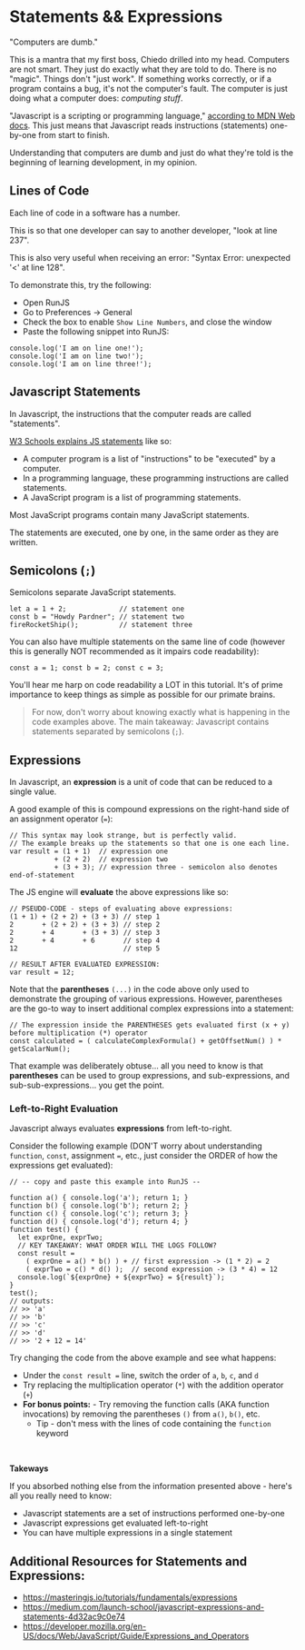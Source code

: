 # Statements && Expressions

"Computers are dumb."

This is a mantra that my first boss, Chiedo drilled into my head. Computers are not smart. They just do exactly what they are told to do. There is no "magic". Things don't "just work". If something works correctly, or if a program contains a bug, it's not the computer's fault. The computer is just doing what a computer does: _computing stuff_.

"Javascript is a scripting or programming language," [according to MDN Web docs](https://developer.mozilla.org/en-US/docs/Learn/JavaScript/First_steps/What_is_JavaScript). This just means that Javascript reads instructions (statements) one-by-one from start to finish.

Understanding that computers are dumb and just do what they're told is the beginning of learning development, in my opinion.

## Lines of Code

Each line of code in a software has a number.

This is so that one developer can say to another developer, "look at line 237".

This is also very useful when receiving an error: "Syntax Error: unexpected '<' at line 128".

To demonstrate this, try the following:

- Open RunJS
- Go to Preferences -> General
- Check the box to enable `Show Line Numbers`, and close the window
- Paste the following snippet into RunJS:

```
console.log('I am on line one!');
console.log('I am on line two!');
console.log('I am on line three!');
```

## Javascript Statements

In Javascript, the instructions that the computer reads are called "statements".

[W3 Schools explains JS statements](https://www.w3schools.com/js/js_statements.asp) like so:

- A computer program is a list of "instructions" to be "executed" by a computer.
- In a programming language, these programming instructions are called statements.
- A JavaScript program is a list of programming statements.

Most JavaScript programs contain many JavaScript statements.

The statements are executed, one by one, in the same order as they are written.

## Semicolons (`;`)

Semicolons separate JavaScript statements.

```
let a = 1 + 2;             // statement one
const b = "Howdy Pardner"; // statement two
fireRocketShip();          // statement three
```

You can also have multiple statements on the same line of code (however this is generally NOT recommended as
it impairs code readability):

```
const a = 1; const b = 2; const c = 3;
```

You'll hear me harp on code readability a LOT in this tutorial. It's of prime importance to keep things as
simple as possible for our primate brains.

> For now, don't worry about knowing exactly what is happening in the code examples above. The main takeaway:
Javascript contains statements separated by semicolons (`;`).

## Expressions

In Javascript, an **expression** is a unit of code that can be reduced to a single value.

A good example of this is compound expressions on the right-hand side of an assignment operator (`=`):

```
// This syntax may look strange, but is perfectly valid.
// The example breaks up the statements so that one is one each line.
var result = (1 + 1)  // expression one
           + (2 + 2)  // expression two
           + (3 + 3); // expression three - semicolon also denotes end-of-statement
```

The JS engine will **evaluate** the above expressions like so:

```
// PSEUDO-CODE - steps of evaluating above expressions:
(1 + 1) + (2 + 2) + (3 + 3) // step 1
2       + (2 + 2) + (3 + 3) // step 2
2       + 4       + (3 + 3) // step 3
2       + 4       + 6       // step 4
12                          // step 5

// RESULT AFTER EVALUATED EXPRESSION:
var result = 12;
```

Note that the **parentheses** `(...)` in the code above only used to demonstrate the grouping of various
expressions. However, parentheses are the go-to way to insert additional complex expressions into a statement:

```
// The expression inside the PARENTHESES gets evaluated first (x + y) before multiplication (*) operator
const calculated = ( calculateComplexFormula() + getOffsetNum() ) * getScalarNum();
```

That example was deliberately obtuse... all you need to know is that **parentheses** can be used
to group expressions, and sub-expressions, and sub-sub-expressions... you get the point.

### Left-to-Right Evaluation

Javascript always evaluates **expressions** from left-to-right.

Consider the following example (DON'T worry about understanding `function`, `const`, assignment `=`, etc.,
just consider the ORDER of how the expressions get evaluated):

```
// -- copy and paste this example into RunJS --

function a() { console.log('a'); return 1; }
function b() { console.log('b'); return 2; }
function c() { console.log('c'); return 3; }
function d() { console.log('d'); return 4; }
function test() {
  let exprOne, exprTwo;
  // KEY TAKEAWAY: WHAT ORDER WILL THE LOGS FOLLOW?
  const result =
    ( exprOne = a() * b() ) + // first expression -> (1 * 2) = 2
    ( exprTwo = c() * d() );  // second expression -> (3 * 4) = 12
  console.log(`${exprOne} + ${exprTwo} = ${result}`);
}
test();
// outputs:
// >> 'a'
// >> 'b'
// >> 'c'
// >> 'd'
// >> '2 + 12 = 14'
```

Try changing the code from the above example and see what happens:

- Under the `const result =` line, switch the order of `a`, `b`, `c`, and `d`
- Try replacing the multiplication operator (`*`) with the addition operator (`+`)
- **For bonus points:** - Try removing the function calls (AKA function invocations) by removing the parentheses `()` from `a()`, `b()`, etc.
  - Tip - don't mess with the lines of code containing the `function` keyword

&nbsp;

**Takeways**

If you absorbed nothing else from the information presented above - here's all you really need to know:

- Javascript statements are a set of instructions performed one-by-one
- Javascript expressions get evaluated left-to-right
- You can have multiple expressions in a single statement

## Additional Resources for Statements and Expressions:

- https://masteringjs.io/tutorials/fundamentals/expressions
- https://medium.com/launch-school/javascript-expressions-and-statements-4d32ac9c0e74
- https://developer.mozilla.org/en-US/docs/Web/JavaScript/Guide/Expressions_and_Operators

